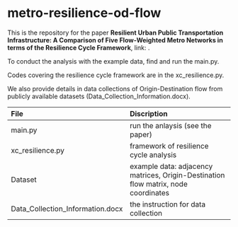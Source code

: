 # metro-resilience-od-flow
This is the repository for the paper **Resilient Urban Public Transportation Infrastructure: A Comparison of Five Flow-Weighted Metro Networks in terms of the Resilience Cycle Framework**, link: .

To conduct the analysis with the example data, find and run the main.py.  

Codes covering the resilience cycle framework are in the xc_resilience.py.

We also provide details in data collections of Origin-Destination flow from publicly available datasets (Data_Collection_Information.docx).

| File | Discription |
| :-----| :---- |
| main.py | run the anlaysis (see the paper) |
| xc_resilience.py | framework of resilience cycle analysis |
| Dataset | example data: adjacency matrices, Origin-Destination flow matrix, node coordinates |
| Data_Collection_Information.docx | the instruction for data collection |
